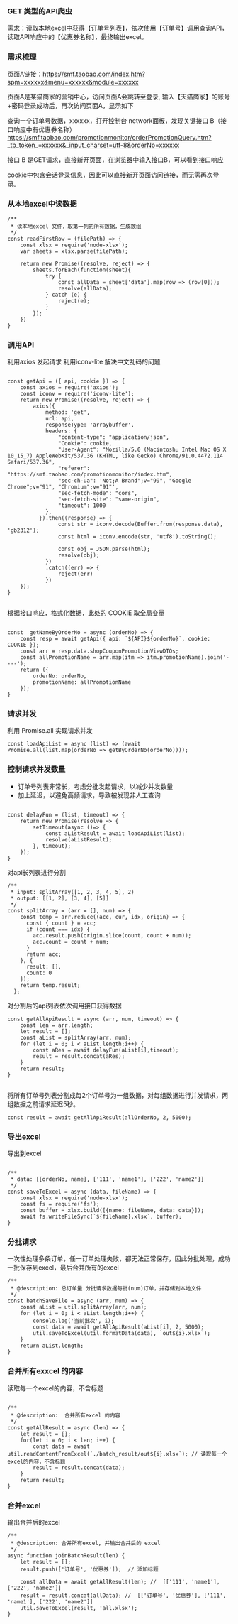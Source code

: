 ### GET 类型的API爬虫

需求：读取本地excel中获得【订单号列表】，依次使用【订单号】调用查询API，读取API响应中的【优惠券名称】，最终输出excel。

### 需求梳理

页面A链接：https://smf.taobao.com/index.htm?spm=xxxxxx&menu=xxxxxx&module=xxxxxx

页面A是某猫商家的营销中心，访问页面A会跳转至登录, 输入【天猫商家】的账号+密码登录成功后，再次访问页面A，显示如下

查询一个订单号数据，xxxxxx，打开控制台 network面板，发现关键接口 B（接口响应中有优惠券名称） https://smf.taobao.com/promotionmonitor/orderPromotionQuery.htm?_tb_token_=xxxxxx&_input_charset=utf-8&orderNo=xxxxxx

接口 B 是GET请求，直接新开页面，在浏览器中输入接口B，可以看到接口响应

cookie中包含会话登录信息，因此可以直接新开页面访问链接，而无需再次登录。


### 从本地excel中读数据

```
/**
 * 读本地excel 文件，取第一列的所有数据，生成数组
 */
const readFirstRow = (filePath) => {
    const xlsx = require('node-xlsx');
    var sheets = xlsx.parse(filePath);

    return new Promise((resolve, reject) => {
        sheets.forEach(function(sheet){
            try {
                const allData = sheet['data'].map(row => (row[0]));
                resolve(allData); 
            } catch (e) {
                reject(e);
            }
        });
    })
}

```

### 调用API

利用axios 发起请求
利用iconv-lite 解决中文乱码的问题

```

const getApi = ({ api, cookie }) => {
    const axios = require('axios');
    const iconv = require('iconv-lite');
    return new Promise((resolve, reject) => {
        axios({
            method: 'get',
            url: api,
            responseType: 'arraybuffer',
            headers: {
                "content-type": "application/json",
                "Cookie": cookie,
                "User-Agent": "Mozilla/5.0 (Macintosh; Intel Mac OS X 10_15_7) AppleWebKit/537.36 (KHTML, like Gecko) Chrome/91.0.4472.114 Safari/537.36",
                "referer": "https://smf.taobao.com/promotionmonitor/index.htm",
                "sec-ch-ua": 'Not;A Brand";v="99", "Google Chrome";v="91", "Chromium";v="91"',
                "sec-fetch-mode": "cors",
                "sec-fetch-site": "same-origin",
                "timeout": 1000
            },
          }).then((response) => {
                const str = iconv.decode(Buffer.from(response.data), 'gb2312');
                const html = iconv.encode(str, 'utf8').toString();
                
                const obj = JSON.parse(html);
                resolve(obj);
            })
            .catch((err) => {
                reject(err)
            })
    });
}


```


根据接口响应，格式化数据，此处的 COOKIE 取全局变量

```

const  getNameByOrderNo = async (orderNo) => {
    const resp = await getApi({ api: `${API}${orderNo}`, cookie: COOKIE });
    const arr = resp.data.shopCouponPromotionViewDTOs;
    const allPromotionName = arr.map(itm => itm.promotionName).join('----');
    return ({
        orderNo: orderNo,
        promotionName: allPromotionName
    });
}

```

### 请求并发
利用 Promise.all 实现请求并发

```
const loadApiList = async (list) => (await Promise.all(list.map(orderNo => getByOrderNo(orderNo))));

```

### 控制请求并发数量

- 订单号列表非常长，考虑分批发起请求，以减少并发数量
- 加上延迟，以避免高频请求，导致被发现非人工查询


```

const delayFun = (list, timeout) => {
    return new Promise(resolve => {
        setTimeout(async ()=> {
            const aListResult = await loadApiList(list);
            resolve(aListResult);
        }, timeout);
    });
}

```

对api长列表进行分割

```
/**
 * input: splitArray([1, 2, 3, 4, 5], 2)
 * output: [[1, 2], [3, 4], [5]]
 */
const splitArray = (arr = [], num) => {
    const temp = arr.reduce((acc, cur, idx, origin) => {
      const { count } = acc;
      if (count === idx) {
        acc.result.push(origin.slice(count, count + num));
        acc.count = count + num;
      }
      return acc;
    }, {
      result: [],
      count: 0
    });
    return temp.result;
  };

```

对分割后的api列表依次调用接口获得数据

```
const getAllApiResult = async (arr, num, timeout) => {
    const len = arr.length;
    let result = [];
    const aList = splitArray(arr, num);
    for (let i = 0; i < aList.length;i++) {
        const aRes = await delayFun(aList[i],timeout);
        result = result.concat(aRes);
    }
    return result;
}


```

将所有订单号列表分割成每2个订单号为一组数据，对每组数据进行并发请求，两组数据之前请求延迟5秒。

```
const result = await getAllApiResult(allOrderNo, 2, 5000);
```

### 导出excel

导出到excel

```

/**
 * data: [[orderNo, name], ['111', 'name1'], ['222', 'name2']]
 */
const saveToExcel = async (data, fileName) => {
    const xlsx = require('node-xlsx');
    const fs = require('fs');
    const buffer = xlsx.build([{name: fileName, data: data}]);
    await fs.writeFileSync(`${fileName}.xlsx`, buffer);
}

```


### 分批请求

一次性处理多条订单，任一订单处理失败，都无法正常保存，因此分批处理，成功一批保存到excel，最后合并所有的excel

```
/**
 * @description: 总订单量 分批请求数据每批(num)订单，并存储到本地文件
 */
const batchSaveFile = async (arr, num) => {
    const aList = util.splitArray(arr, num);
    for (let i = 0; i < aList.length;i++) {
        console.log('当前批次', i);
        const data = await getAllApiResult(aList[i], 2, 5000);
        util.saveToExcel(util.formatData(data), `out${i}.xlsx`);
    }
    return aList.length;
}  

```


### 合并所有exxcel 的内容
读取每一个excel的内容，不含标题

```

/**
 * @description:  合并所有excel 的内容
 */
const getAllResult = async (len) => {
    let result = [];
    for(let i = 0; i < len; i++) {
        const data = await util.readContentFromExcel(`./batch_result/out${i}.xlsx`); // 读取每一个excel的内容，不含标题
        result = result.concat(data);
    }
    return result;
}

```

### 合并excel

输出合并后的excel

```
/**
 * @description: 合并所有excel, 并输出合并后的 excel
 */
async function joinBatchResult(len) {
    let result = [];
    result.push(['订单号', '优惠券']);  // 添加标题

    const allData = await getAllResult(len); //  [['111', 'name1'], ['222', 'name2']]
    result = result.concat(allData); //  [['订单号', '优惠券'], ['111', 'name1'], ['222', 'name2']]
    util.saveToExcel(result, 'all.xlsx');
}
   
```